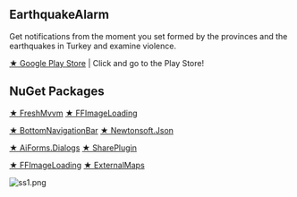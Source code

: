 ## EarthquakeAlarm
Get notifications from the moment you set formed by the provinces and the earthquakes in Turkey and examine violence.  

[★ Google Play Store](https://play.google.com/store/apps/details?id=f8.earthquake&amp;hl=tr) | Click and go to the Play Store!

## NuGet Packages

[★ FreshMvvm](https://github.com/rid00z/FreshMvvm)   [★ FFImageLoading](https://github.com/luberda-molinet/FFImageLoading) 

[★ BottomNavigationBar](https://github.com/pocheshire/BottomNavigationBar)   [★ Newtonsoft.Json](https://github.com/JamesNK/Newtonsoft.Json) 

[★ AiForms.Dialogs](https://github.com/muak/AiForms.Dialogs)   [★ SharePlugin](https://github.com/jguertl/SharePlugin) 

[★ FFImageLoading](https://github.com/luberda-molinet/FFImageLoading)   [★ ExternalMaps](https://github.com/jamesmontemagno/LaunchMapsPlugin) 

![ss1.png](https://im2.ezgif.com/tmp/ezgif-2-d0680ac1e753.gif) 
